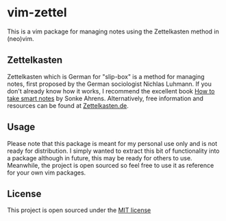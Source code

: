 # vim-zettel

This is a vim package for managing notes using the Zettelkasten method in (neo)vim.

## Zettelkasten

Zettelkasten which is German for "slip-box" is a method for managing notes, first proposed by the German sociologist Nichlas Luhmann. If you don't already know how it works, I recommend the excellent book [How to take smart notes][book] by Sonke Ahrens. Alternatively, free information and resources can be found at [Zettelkasten.de][web].

[web]:https://zettelkasten.de/ "https://zettelkasten.de/"
[book]:https://www.goodreads.com/book/show/34507927-how-to-take-smart-notes

## Usage

Please note that this package is meant for my personal use only and is not ready for distribution. I simply wanted to extract this bit of functionality into a package although in future, this may be ready for others to use. Meanwhile, the project is open sourced so feel free to use it as reference for your own vim packages.

## License

This project is open sourced under the [MIT license](./LICENSE.md)
